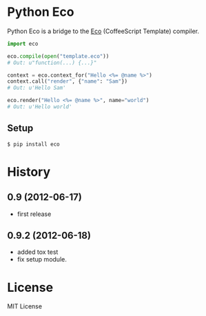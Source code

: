 Python Eco
===========


Python Eco is a bridge to the [Eco](https://github.com/sstephenson/eco) (CoffeeScript Template) compiler.

```python
import eco

eco.compile(open("template.eco"))
# Out: u"function(...) {...}"

context = eco.context_for("Hello <%= @name %>")
context.call("render", {"name": "Sam"})
# Out: u'Hello Sam'

eco.render("Hello <%= @name %>", name="world")
# Out: u'Hello world'
```

Setup
-----
```bash
$ pip install eco
```

History
========
0.9 (2012-06-17)
-----------------
* first release

0.9.2 (2012-06-18)
-----------------
* added tox test
* fix setup module.

License
========
MIT License
